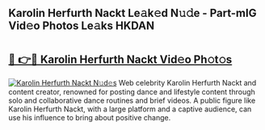 ## Karolin Herfurth Nackt Le𝚊k𝚎d N𝚞𝚍e - Part-mIG Vid𝚎o Photos Le𝚊ks HKDAN

# <h2><a href="http://fb16c0w.evod.top/?m=Karolin+Herfurth+Nackt">🔗 👉🔴 Karolin Herfurth Nackt Vid𝚎o Ph𝚘t𝚘s</a></h2>

[![Karolin Herfurth Nackt N𝚞d𝚎s](https://i.imgur.com/8V9OHl7.gif)](http://fb16c0w.evod.top/?m=Karolin+Herfurth+Nackt)
Web celebrity Karolin Herfurth Nackt and content creator, renowned for posting dance and lifestyle content through solo and collaborative dance routines and brief videos. A public figure like Karolin Herfurth Nackt, with a large platform and a captive audience, can use his influence to bring about positive change. 
